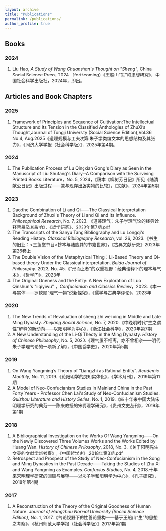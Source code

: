 ```yaml
---
layout: archive
title: "Publications"
permalink: /publications/
author_profile: true
---
```


## Books
### 2024
1. Liu Hao, *A Study of Wang Chuanshan's Thought on "Sheng"*, China Social Science Press, 2024.（forthcoming）《王船山“生”的思想研究》，中国社会科学出版社，2024年，即出。

## Articles and Book Chapters
### 2025
1. Framework of Principles and Sequence of Cultivation:The Intellectual Structure and Its Tension in the Classified Anthologies of ZhuXi’s Thought,Journal of Tongji University (Social Science Edition),Vol.36 No.4, Aug.2025《道理规模与工夫次第:朱子学类编文本的思想结构及其张力》，《同济大学学报（社会科学版）》，2025年第4期。
### 2024
1. The Publication Process of Lu Qingxian Gong's Diary as Seen in the Manuscript of Liu Shufang's Diary--A Comparison with the Surviving Printed Books.Literature，No. 5, 2024，《稿本《柳树芳日记》所见《陆清献公日记》出版过程——兼与现存出版实物的比较》，《文献》，2024年第5期
   
### 2023
1. Dao:the Combination of Li and Qi——The Classical Interpretation Background of Zhuxi's Theory of Li and Qi and Its Influence. *Philosophical Research*, No. 7, 2023. 《道兼理气：朱子学理气论的经典诠释背景及其影响》，《哲学研究》，2023年第7期.[pdf](https://fdliuhao1106.github.io/files/2023a.pdf)
2. The Transcripts of the Sanyu Tang Bibliography and Lu Longqi's Reading History. *Classical Bibliography Research*, vol. 26, 2023.《书生的旧业：<三鱼堂书目>抄本与陆陇其的书籍世界》，《古典文献研究》2023年第26卷上
3. The Double Vision of the Metaphysical Thing：Li-Based Theory and Qi-based theory Under the Classical interpretation. *Beida Journal of Philosophy*. 2023, No. 45.《“形而上者”的双重视野：经典诠释下的理本与气本》，《哲学门》，2023年
4. The Original Oneness and the Entity: A New Exploration of Luo Qinshun's "liqiyiwu" ，*Confucianism and Classics Review*，2023.《本一与实体——罗钦顺“理气一物”说新探究》，《儒学与古典学评论》，2023年
   
### 2020
1. The New Trends of Revaluation of sheng zhi wei xing in Middle and Late Ming Dynasty. *Zhejiang Social Science*, No. 7, 2020.《中晚明时代“生之谓性”解释的新动向——以阳明学为中心》，《浙江社会科学》，2020年第7期
2. A New Understanding of the Li-Qi Theoty in the Ming Dynasty. *History of Chinese Philosophy*, No. 5, 2020.《理气虽不相离，亦不曾相杂——明代朱子学理气论的一项新了解》，《中国哲学史》，2020年第5期

### 2019
1. On Wang Yangming’s Theory of “Liangzhi as Rational Entity”. *Academic Monthly*, No. 11, 2019.《论阳明学的良知实体化》，《学术月刊》，2019年第11期
2. A Model of Neo-Confucianism Studies in Mainland China in the Past Forty Years - Professor Chen Lai's Study of Neo-Confucianism Studies. *Guizhou Literature and History Series*, No. 1, 2019.《四十年来中国大陆宋明理学研究的典范——陈来教授的宋明理学研究》，《贵州文史丛刊》，2019年第1期

### 2018
1. A Bibliographical Investigation on the Works Of Wang Yangming——On the Newly Discovered Three Volumes Works and the Works Edited by Huang Wan. *History of Chinese Philosophy*, 2018, No. 3.《关于阳明先生文录的文献学新考察》,《中国哲学史》,2018年第3期.[pdf](https://fdliuhao1106.github.io/files/2018a.pdf)
2. Retrospect and Prospect of the Study of Neo-Confucianism in the Song and Ming Dynasties in the Past Decade——Taking the Studies of Zhu Xi and Wang Yangming as Examples. *Confucius Studies*, No. 4, 2018.十年来宋明理学研究的回顾与展望——以朱子学和阳明学为中心》，《孔子研究》，2018年第4期

### 2017
1. A Reconstruction of the Theory of the Original Goodness of Human Nature. *Journal of Hangzhou Normal University (Social Science Edition)*, No. 1, 2017.《气论视野下的性善论重构——基于王船山“生”的思想之考察》，《杭州师范大学学报（社会科学版）》2017年第1期
